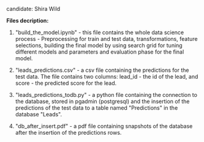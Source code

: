 
candidate: Shira Wild 

**Files decription:**

1. "build_the_model.ipynb" - this file contains the whole data science process - Preprocessing for train and test data, transformations, feature selections, 
building the final model by using search grid for tuning different models and parameters and evaluation phase for the final model.

2. "leads_predictions.csv" - a csv file containing the predictions for the test data. The file contains two columns: lead_id - the id of the lead, 
and score - the predicted score for the lead.

3. "leads_predictions_todb.py" - a python file containing the connection to the database, stored in pgadmin (postgresql) and the
insertion of the predictions of the test data to a table named "Predictions" in the database "Leads". 

4. "db_after_insert.pdf" - a pdf file containing snapshots of the database after the insertion of the predictions rows.


